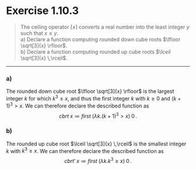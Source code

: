 # Exercise 1.10.3

> The ceiling operator $\lceil x \rceil$ converts a real number into the least integer $y$ such that $x \leq y$.  
> a) Declare a function computing rounded down cube roots $\lfloor \sqrt[3]{x} \rfloor$.  
> b) Declare a function computing rounded up cube roots $\lceil \sqrt[3]{x} \,\rceil$.

---

### a)

The rounded down cube root $\lfloor \sqrt[3]{x} \rfloor$ is the largest integer $k$ for which $k^3 \leq x$, and thus the first integer $k$ with $k \geq 0$ and $(k + 1)^3 > x$.
We can therefore declare the described function as
$$
  \mathit{cbrt} \; x
  \coloneqq
  \mathit{first} \; (\lambda k. (k + 1)^3 > x) \; 0 \,.
$$

### b)

The rounded up cube root $\lceil \sqrt[3]{x} \,\rceil$ is the smallest integer $k$ with $k^3 \geq x$.
We can therefore declare the described function as
$$
  \mathit{cbrt}' \; x
  \coloneqq
  \mathit{first} \; (\lambda k. k^3 \geq x) \; 0 \,.
$$
